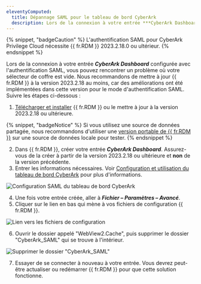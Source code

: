 ```yaml
---
eleventyComputed:
  title: Dépannage SAML pour le tableau de bord CyberArk
  description: Lors de la connexion à votre entrée ***CyberArk Dashboard*** configurée avec l'authentification SAML, vous pouvez rencontrer un problème où votre sélecteur de coffre est vide. Nous recommandons de mettre à jour {{ fr.RDM }} à la version 2023.2.18 au moins, car des améliorations ont été implémentées dans cette version pour le mode d'authentification SAML.
---
```

{% snippet, "badgeCaution" %}
L'authentification SAML pour CyberArk Privilege Cloud nécessite {{ fr.RDM }} 2023.2.18.0 ou ultérieur.
{% endsnippet %}

Lors de la connexion à votre entrée ***CyberArk Dashboard*** configurée avec l'authentification SAML, vous pouvez rencontrer un problème où votre sélecteur de coffre est vide. Nous recommandons de mettre à jour {{ fr.RDM }} à la version 2023.2.18 au moins, car des améliorations ont été implémentées dans cette version pour le mode d'authentification SAML. Suivre les étapes ci-dessous :
1. [Télécharger et installer](https://devolutions.net/remote-desktop-manager) {{ fr.RDM }} ou le mettre à jour à la version 2023.2.18 ou ultérieure.

{% snippet, "badgeNotice" %}
Si vous utilisez une source de données partagée, nous recommandons d'utiliser une [version portable de {{ fr.RDM }}](/rdm/windows/installation/client/portable-usb/) sur une source de données locale pour tester.
{% endsnippet %}

2. Dans {{ fr.RDM }}, créer votre entrée ***CyberArk Dashboard***. Assurez-vous de la créer à partir de la version 2023.2.18 ou ultérieure et **non** de la version précédente.
1. Entrer les informations nécessaires. Voir [Configuration et utilisation du tableau de bord CyberArk](/rdm/kb/rdm-windows/how-to-articles/cyberark-dashboard-configuration/) pour plus d'informations.

![Configuration SAML du tableau de bord CyberArk](https://cdnweb.devolutions.net/docs/docs_en_kb_KB2167.png)

4. Une fois votre entrée créée, aller à ***Fichier – Paramètres – Avancé***.
1. Cliquer sur le lien en bas qui mène à vos fichiers de configuration {{ fr.RDM }}.

![Lien vers les fichiers de configuration](https://cdnweb.devolutions.net/docs/docs_en_kb_KB2168.png)

6. Ouvrir le dossier appelé "WebView2.Cache", puis supprimer le dossier "CyberArk_SAML" qui se trouve à l'intérieur.

![Supprimer le dossier "CyberArk_SAML"](https://cdnweb.devolutions.net/docs/docs_en_kb_KB2169.png)

7. Essayer de se connecter à nouveau à votre entrée. Vous devrez peut-être actualiser ou redémarrer {{ fr.RDM }} pour que cette solution fonctionne.
